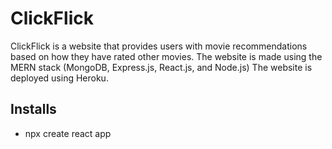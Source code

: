 # ClickFlick

ClickFlick is a website that provides users with movie recommendations based on how they have rated other movies.
The website is made using the MERN stack (MongoDB, Express.js, React.js, and Node.js) 
The website is deployed using Heroku.

## Installs

* npx create react app




